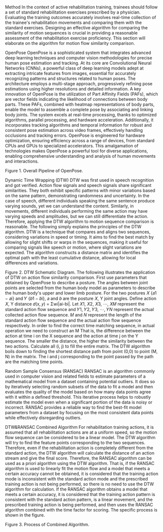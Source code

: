 Method
In the context of active rehabilitation training, trainees should follow a set of standard rehabilitation exercises prescribed by a physician. Evaluating the training outcomes accurately involves real-time collection of the trainee's rehabilitation movements and comparing them with the standard exercises. Designing an effective algorithm for comparing the similarity of motion sequences is crucial in providing a reasonable assessment of the rehabilitation exercise proficiency. This section will elaborate on the algorithm for motion flow similarity comparison.

OpenPose
OpenPose is a sophisticated system that integrates advanced deep learning techniques and computer vision methodologies for precise human pose estimation and tracking. At its core are Convolutional Neural Networks (CNNs), a powerful class of deep learning models adept at extracting intricate features from images, essential for accurately recognizing patterns and structures related to human poses. The architecture employs a multi-stage approach, progressively refining pose estimations using higher resolutions and detailed information.
A key innovation of OpenPose is the utilization of Part Affinity Fields (PAFs), which are vector fields indicating the likelihood of connections between body parts. These PAFs, combined with heatmap representations of body parts, enable the model to assemble a complete pose by associating and linking body joints. The system excels at real-time processing, thanks to optimized algorithms, parallel processing, and hardware acceleration. Additionally, it incorporates tracking algorithms and temporal information for robust and consistent pose estimation across video frames, effectively handling occlusions and tracking errors. OpenPose is engineered for hardware optimization, ensuring efficiency across a range of devices, from standard CPUs and GPUs to specialized accelerators. This amalgamation of technologies makes OpenPose a powerful tool for diverse applications, enabling comprehensive understanding and analysis of human movements and interactions.
 
Figure 1. Overall Pipeline of OpenPose.

Dynamic Time Wrapping (DTW)
DTW was first used in speech recognition and got verified. Action flow signals and speech signals share significant similarities. They both exhibit specific patterns with minor variations based on the same pattern, demonstrating randomness and uncertainty. In the case of speech, different individuals speaking the same sentence produce varying sounds, yet we can understand the content. Similarly, in movements, different individuals performing the same action may have varying speeds and amplitudes, but we can still differentiate the action. Therefore, applying the DTW algorithm to motion sequence comparison is reasonable. The following simply explains the principles of the DTW algorithm.
DTW is a technique that compares and aligns two sequences, considering variations in speed or timing. It aims to find the best match by allowing for slight shifts or warps in the sequences, making it useful for comparing signals like speech or motion, where slight variations are expected. The algorithm constructs a distance matrix and identifies the optimal path with the least cumulative distance, allowing for local differences and variations.
 
Figure 2. DTW Schematic Diagram.
The following illustrates the application of DTW on action flow similarity comparison. First use parameters that obtained by OpenPose to describe a posture. The angles between joint points are selected from the human body model as parameters to describe the human body's upper and lower limb posture. For the two postures 𝑋 {𝑎1 − 𝑎i} and 𝑌 {𝑏1 − 𝑏i}, 𝑎 and 𝑏 are the posture 𝑋, Y joint angles. Define action 𝑋, Y distance 𝑑(x, 𝑦) = Σwi|ai-bi|. Let 𝑋1, 𝑋2, 𝑋3, ⋯, 𝑋𝑀 represent the standard action flow sequence and 𝑌1, 𝑌2, 𝑌3, ⋯, 𝑌𝑁 represent the actual collected action flow sequence. 𝑀 and 𝑁 represent the length of the standard action flow sequence and the actual action flow sequence respectively. In order to find the correct time matching sequence, in actual operation we need to construct an M That is, the difference between the action at time i on the X sequence and the action at time j on the Y sequence. The smaller the distance, the higher the similarity between the two actions. Calculate all (i, j) to fill the entire matrix. The DTW algorithm boils down to finding the shortest distance path from point (0,0) to point (M, N) in the matrix. The i and j corresponding to the point passed by the path are the matching time points.

Random Sample Consensus (RANSAC)
RANSAC is an algorithm commonly used in computer vision and related fields to estimate parameters of a mathematical model from a dataset containing potential outliers. It does so by iteratively selecting random subsets of the data to fit a model and then evaluates the quality of the model based on how many data points agree with it within a defined threshold. This iterative process helps to robustly estimate the model even when a significant portion of the data is noisy or incorrect.
RANSAC provides a reliable way to find the best-fit model parameters from a dataset by focusing on the most consistent data points while effectively disregarding outliers.

DTW&RANSAC Combined Algorithm
For rehabilitation training actions, it is assumed that all rehabilitation actions are at a uniform speed, so the motion flow sequence can be considered to be a linear model. The DTW algorithm will try to find the feature points corresponding to the two sequences. Therefore, even if the rehabilitation action is completely different from the standard action, the DTW algorithm will calculate the distance of an action stream and give the final score. Therefore, the RANSAC algorithm can be used as a priori algorithm using the DTW algorithm. That is, if the RANSAC algorithm is used to linearly fit the motion flow and a model that meets a certain accuracy cannot be obtained, it is considered that the training action mode is inconsistent with the standard action mode and the prescribed training action is not being performed, so there is no need to use the DTW algorithm for calculation. If the RANSAC algorithm obtains a model that meets a certain accuracy, it is considered that the training action pattern is consistent with the standard action pattern, is a linear movement, and the prescribed training action is being performed, and then uses the RANSAC algorithm combined with the time factor for scoring. The specific process is shown in the figure.
 
Figure 3. Process of Combined Algorithm.
